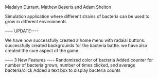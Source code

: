 Madalyn Durrant, Mathew Beseris and Adam Shelton

Simulation application where different strains of bacteria can be used to grow in different environments
 
---- UPDATE----

We have now successfully created a home menu with radaial buttons. successfully created backgrounds for the bacteria battle. we have also created the core aspect of the game. 

---- 3 New Features ----
Randomized color of bacteria
Added counter for number of bacteria grown, number of times clicked, and average bacteria/click
Added a text box to display bacteria counts
